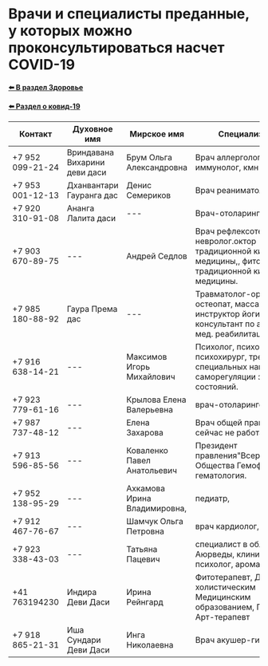 # Врачи и специалисты преданные, у которых можно проконсультироваться насчет COVID-19

**[⬅️ В раздел Здоровье](../index.md)**

**[⬅️ Раздел о ковид-19](./covid-19.md)**

| Контакт          | Духовное имя                  | Мирское имя                  | Специализация                                                                                                         | Город             |
| ---------------- | ----------------------------- | ---------------------------- | --------------------------------------------------------------------------------------------------------------------- | ----------------- |
| +7 952 099-21-24 | Вриндавана Вихарини деви даси | Брум Ольга Александровна     | Врач аллерголог-иммунолог, кмн                                                                                        | Санкт-Петербург   |
| +7 953 001-12-13 | Дханвантари Гауранга дас      | Денис Семериков              | Врач реаниматолог                                                                                                     | Екатеринбург      |
| +7 920 310-91-08 | Ананга Лалита даси            | ---                          | Врач-отоларинголог                                                                                                    | Белгород          |
| +7 903 670-89-75 | ---                           | Андрей Седлов                | Врач рефлексотерапевт, невролог.октор традиционной китайской медицины,, фитотерапевт традиционной китайской медицины. | ---               |
| +7 985 180-88-92 | Гаура Према дас               | ---                          | Травматолог-ортопед, остеопат, массажист, инструктор йоги кпп, консультант по аюрведе и мед. реабилитации.            | Москва            |
| +7 916 638-14-21 | ---                           | Максимов Игорь Михайлович    | Психолог, психотерапевт и психохирург, тренер специальных навыков саморегуляции здоровья и состояний.                 | ---               |
| +7 923 779-61-16 | ---                           | Крылова Елена Валерьевна     | врач-отоларинголог                                                                                                    | ---               |
| +7 987 737-48-12 | ---                           | Елена Захарова               | Врач общей практики, но сейчас не работаю                                                                             | г.Чебоксары       |
| +7 913 596-85-56 | ---                           | Коваленко Павел Анатольевич  | Президент правления"Всероссийского Общества Гемофили", гематология.                                                   | Красноярск        |
| +7 952 138-95-29      | ---                           | Ахкамова Ирина Владимировна, | педиатр,                                                                                                              | г. Екатеринбург   |
| +7 912 467-76-67 | ---                           | Шамчук Ольга Петровна        | врач кардиолог, РКДЦ,                                                                                                 | г.Ижевск          |
| +7 923 338-43-03 | ---                           | Татьяна Пацевич              | специалист в области Аюрведы, клинический психолог, аромапсихолог                                                     | --                |
| +41 763194230    | Индира Деви Даси              | Ирина Рейнгард               | Фитотерапевт, Диетолог, с холистическим Медицинским образованием, Психолог, Арт-терапевт                              | Швейцария, г. Цуг |
| +7 918 865-21-31   | Иша Сундари Деви Даси         | Инга Николаевна               | Врач акушер-гинеколог                              | Ессентуки |
